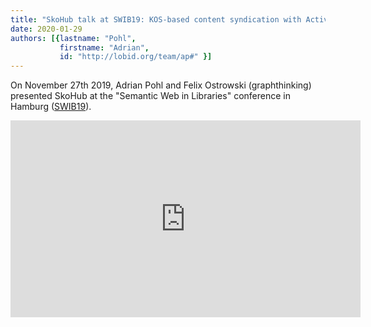 ```yaml
---
title: "SkoHub talk at SWIB19: KOS-based content syndication with ActivityPub"
date: 2020-01-29
authors: [{lastname: "Pohl",
           firstname: "Adrian",
           id: "http://lobid.org/team/ap#" }]
---
```


On November 27th 2019, Adrian Pohl and Felix Ostrowski (graphthinking) presented SkoHub at the "Semantic Web in Libraries" conference in Hamburg ([SWIB19](http://swib.org/swib19/)).

<iframe width="560" height="315" src="https://www.youtube-nocookie.com/embed/9cmkKPC3jlo" frameborder="0" allow="accelerometer; autoplay; encrypted-media; gyroscope; picture-in-picture" allowfullscreen></iframe>